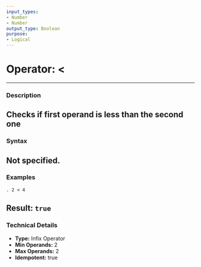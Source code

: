 ```yaml
---
input_types:
- Number
- Number
output_type: Boolean
purpose:
- Logical
---
```

# Operator: <
---
### **Description**
Checks if first operand is less than the second one
---
### **Syntax**
Not specified.
---
### **Examples**
```
. 2 < 4
```
**Result:** `true`
---
### **Technical Details**
- **Type:** Infix Operator
- **Min Operands:** 2
- **Max Operands:** 2
- **Idempotent:** true